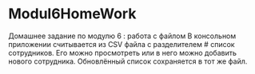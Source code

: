 # Modul6HomeWork
Домашнее задание по модулю 6 : работа с файлом
В консольном приложении считывается из CSV файла с разделителем # список сотрудников. Его можно просмотреть или в него можно добавить нового сотрудника. Обновлённый список сохраняется в тот же файл.
